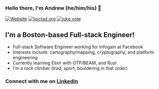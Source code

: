 ### Hello there, I'm Andrew (he/him/his) 👋

[![Website](https://img.shields.io/badge/WEBSITE-DCHR.HOST-brightgreen?style=for-the-badge)][website]
[![lioctad.org](https://img.shields.io/badge/PLAY-LIOCTAD.ORG-brightgreen?style=for-the-badge)](https://lioctad.org)
[![juke.vote](https://img.shields.io/badge/JUKE-VOTE-brightgreen?style=for-the-badge)](https://juke.vote)

## I'm a Boston-based Full-stack Engineer!

- Full-stack Software Engineer working for Infogain at Facebook
- Interests include: cartography/mapping, cryptography, and platform engineering
- Currently learning Elixir with OTP/BEAM, and Rust
- I'm a rock climber (trad, sport, bouldering in that order)

### Connect with me on [LinkedIn][linkedin]  

[website]: https://dchr.host
[linkedin]: https://www.linkedin.com/in/dchr
